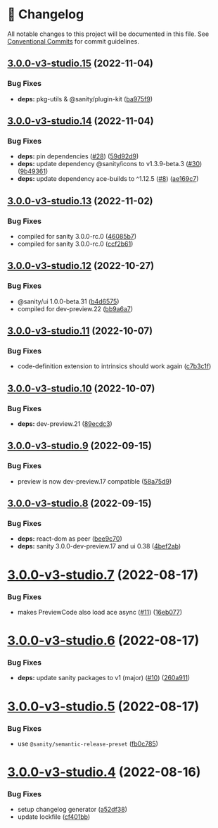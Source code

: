 <!-- markdownlint-disable --><!-- textlint-disable -->

# 📓 Changelog

All notable changes to this project will be documented in this file. See
[Conventional Commits](https://conventionalcommits.org) for commit guidelines.

## [3.0.0-v3-studio.15](https://github.com/sanity-io/code-input/compare/v3.0.0-v3-studio.14...v3.0.0-v3-studio.15) (2022-11-04)

### Bug Fixes

- **deps:** pkg-utils & @sanity/plugin-kit ([ba975f9](https://github.com/sanity-io/code-input/commit/ba975f9cfe1b1204757673b4fbdc0f1e824f07d7))

## [3.0.0-v3-studio.14](https://github.com/sanity-io/code-input/compare/v3.0.0-v3-studio.13...v3.0.0-v3-studio.14) (2022-11-04)

### Bug Fixes

- **deps:** pin dependencies ([#28](https://github.com/sanity-io/code-input/issues/28)) ([59d92d9](https://github.com/sanity-io/code-input/commit/59d92d9ce0a6ce0cd403c32dd9058e37e7ac87e4))
- **deps:** update dependency @sanity/icons to v1.3.9-beta.3 ([#30](https://github.com/sanity-io/code-input/issues/30)) ([9b49361](https://github.com/sanity-io/code-input/commit/9b493612e388dfa71dfc6be0afb5b1d7306136e3))
- **deps:** update dependency ace-builds to ^1.12.5 ([#8](https://github.com/sanity-io/code-input/issues/8)) ([ae169c7](https://github.com/sanity-io/code-input/commit/ae169c75e162322d7396132448cde942511a79d7))

## [3.0.0-v3-studio.13](https://github.com/sanity-io/code-input/compare/v3.0.0-v3-studio.12...v3.0.0-v3-studio.13) (2022-11-02)

### Bug Fixes

- compiled for sanity 3.0.0-rc.0 ([46085b7](https://github.com/sanity-io/code-input/commit/46085b712754c418f599b837301b43b204e72f9c))
- compiled for sanity 3.0.0-rc.0 ([ccf2b61](https://github.com/sanity-io/code-input/commit/ccf2b619d2c08b21444de666ff2a3c5f67f9e476))

## [3.0.0-v3-studio.12](https://github.com/sanity-io/code-input/compare/v3.0.0-v3-studio.11...v3.0.0-v3-studio.12) (2022-10-27)

### Bug Fixes

- @sanity/ui 1.0.0-beta.31 ([b4d6575](https://github.com/sanity-io/code-input/commit/b4d657556be578399375328080e1e21e641097cb))
- compiled for dev-preview.22 ([bb9a6a7](https://github.com/sanity-io/code-input/commit/bb9a6a774c310ff3f12e5df4db48a8522632912c))

## [3.0.0-v3-studio.11](https://github.com/sanity-io/code-input/compare/v3.0.0-v3-studio.10...v3.0.0-v3-studio.11) (2022-10-07)

### Bug Fixes

- code-definition extension to intrinsics should work again ([c7b3c1f](https://github.com/sanity-io/code-input/commit/c7b3c1fe4c667302ec7aa7d34bc131d467156406))

## [3.0.0-v3-studio.10](https://github.com/sanity-io/code-input/compare/v3.0.0-v3-studio.9...v3.0.0-v3-studio.10) (2022-10-07)

### Bug Fixes

- **deps:** dev-preview.21 ([89ecdc3](https://github.com/sanity-io/code-input/commit/89ecdc316d652d6456ff677b338df1a6b35be92b))

## [3.0.0-v3-studio.9](https://github.com/sanity-io/code-input/compare/v3.0.0-v3-studio.8...v3.0.0-v3-studio.9) (2022-09-15)

### Bug Fixes

- preview is now dev-preview.17 compatible ([58a75d9](https://github.com/sanity-io/code-input/commit/58a75d96cf8f2b51aabea6e3f573922ee5fb7827))

## [3.0.0-v3-studio.8](https://github.com/sanity-io/code-input/compare/v3.0.0-v3-studio.7...v3.0.0-v3-studio.8) (2022-09-15)

### Bug Fixes

- **deps:** react-dom as peer ([bee9c70](https://github.com/sanity-io/code-input/commit/bee9c7042f9e62a48f22c9ad2d505e8fc3c70c12))
- **deps:** sanity 3.0.0-dev-preview.17 and ui 0.38 ([4bef2ab](https://github.com/sanity-io/code-input/commit/4bef2ab5505144da4a286c9481c12f85c61af11c))

# [3.0.0-v3-studio.7](https://github.com/sanity-io/code-input/compare/v3.0.0-v3-studio.6...v3.0.0-v3-studio.7) (2022-08-17)

### Bug Fixes

- makes PreviewCode also load ace async ([#11](https://github.com/sanity-io/code-input/issues/11)) ([16eb077](https://github.com/sanity-io/code-input/commit/16eb077901266b28038142408d2e74f2c20e5aec))

# [3.0.0-v3-studio.6](https://github.com/sanity-io/code-input/compare/v3.0.0-v3-studio.5...v3.0.0-v3-studio.6) (2022-08-17)

### Bug Fixes

- **deps:** update sanity packages to v1 (major) ([#10](https://github.com/sanity-io/code-input/issues/10)) ([260a911](https://github.com/sanity-io/code-input/commit/260a911fdf3715d5d73554488595209b1aad9e65))

# [3.0.0-v3-studio.5](https://github.com/sanity-io/code-input/compare/v3.0.0-v3-studio.4...v3.0.0-v3-studio.5) (2022-08-17)

### Bug Fixes

- use `@sanity/semantic-release-preset` ([fb0c785](https://github.com/sanity-io/code-input/commit/fb0c785b3d8b8e38cba16157452ea517ac23e05f))

# [3.0.0-v3-studio.4](https://github.com/sanity-io/code-input/compare/v3.0.0-v3-studio.3...v3.0.0-v3-studio.4) (2022-08-16)

### Bug Fixes

- setup changelog generator ([a52df38](https://github.com/sanity-io/code-input/commit/a52df3808aa8448b43b812f4b6ed3058b1f3f9bb))
- update lockfile ([cf401bb](https://github.com/sanity-io/code-input/commit/cf401bbc18b921d2e7d780448aadcc9fc48cbe2a))
